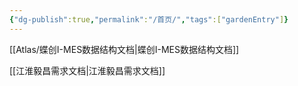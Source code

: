 ```yaml
---
{"dg-publish":true,"permalink":"/首页/","tags":["gardenEntry"]}
---
```



 [[Atlas/蝶创I-MES数据结构文档\|蝶创I-MES数据结构文档]]

 [[江淮毅昌需求文档\|江淮毅昌需求文档]]
